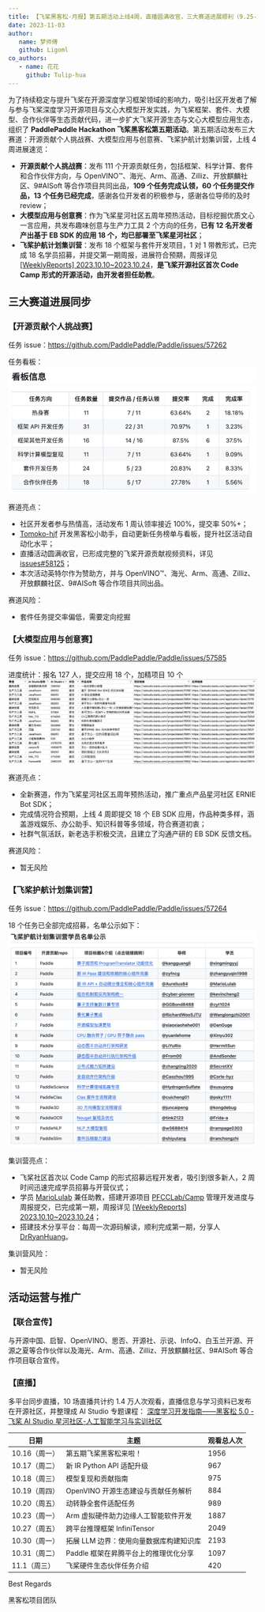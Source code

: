```yaml
---
title: 【飞桨黑客松-月报】第五期活动上线4周，直播圆满收官，三大赛道进展顺利（9.25-11.3）
date: 2023-11-03
author:
   name: 梦师傅
   github: Ligoml
co_authors:
   - name: 花花
     github: Tulip-hua
---
```


为了持续稳定与提升飞桨在开源深度学习框架领域的影响力，吸引社区开发者了解与参与飞桨深度学习开源项目与文心大模型开发实践，为飞桨框架、套件、大模型、合作伙伴等生态贡献代码，进一步扩大飞桨开源生态与文心大模型应用生态，组织了 **PaddlePaddle Hackathon 飞桨黑客松第五期活动**。第五期活动发布三大赛道：开源贡献个人挑战赛、大模型应用与创意赛、飞桨护航计划集训营，上线 4 周进展速览：

-  **开源贡献个人挑战赛**：发布 111 个开源贡献任务，包括框架、科学计算、套件和合作伙伴方向，与 OpenVINO™、海光、Arm、高通、Zilliz、开放麒麟社区、9#AISoft 等合作项目共同出品，**109 个任务完成认领，60 个任务提交作品，13 个任务已经完成**，感谢各位开发者的积极参与，感谢各位导师的及时 review；
-  **大模型应用与创意赛**：作为飞桨星河社区五周年预热活动，目标挖掘优质文心一言应用，共发布趣味创意与生产力工具 2 个方向的任务，**已有 12 名开发者产出基于 EB SDK 的应用 18 个，均已部署至飞桨星河社区**；
-  **飞桨护航计划集训营**：发布 18 个框架与套件开发项目，1 对 1 带教形式，已完成 18 名学员招募，并提交第一期周报，进展符合预期，周报详见 [[WeeklyReports] 2023.10.10~2023.10.24](https://github.com/PFCCLab/Camp/issues/34)，**是飞桨开源社区首次 Code Camp 形式的开源活动，由开发者担任助教**。

## 三大赛道进展同步

### 【开源贡献个人挑战赛】

任务 issue：https://github.com/PaddlePaddle/Paddle/issues/57262

任务看板：
![monthly-report-1](../images/hackathon-5th-monthly-report-1/monthly-report-1-1.png)

赛道亮点：

-  社区开发者参与热情高，活动发布 1 周认领率接近 100%，提交率 50%+；
-  [Tomoko-hjf](https://github.com/Tomoko-hjf) 开发黑客松小助手，自动更新任务榜单与看板，提升社区活动自动化水平；
-  直播活动圆满收官，已形成完整的飞桨开源贡献视频资料，详见 [issues#58125](https://github.com/PaddlePaddle/Paddle/issues/58125)；
-  本次活动英特尔作为赞助方，并与 OpenVINO™、海光、Arm、高通、Zilliz、开放麒麟社区、9#AISoft 等合作项目共同出品。

赛道风险：

-  套件任务提交率偏低，需要定向挖掘

### 【大模型应用与创意赛】

任务 issue：https://github.com/PaddlePaddle/Paddle/issues/57585

进度统计：报名 127 人，提交应用 18 个，加精项目 10 个
![monthly-report-2](../images/hackathon-5th-monthly-report-1/monthly-report-1-2.png)

赛道亮点：

-  全新赛道，作为飞桨星河社区五周年预热活动，推广重点产品星河社区 ERNIE Bot SDK；
-  完成情况符合预期，上线 4 周即提交 18 个 EB SDK 应用，作品种类多样，涵盖游戏娱乐、办公助手、知识科普等多领域，符合赛道初衷；
-  社群气氛活跃，新老选手积极交流，且建立了沟通产研的 EB SDK 反馈文档。

赛道风险：

-  暂无风险

### 【飞桨护航计划集训营】

任务 issue：https://github.com/PaddlePaddle/Paddle/issues/57264

18 个任务已全部完成招募，名单公示如下：
![monthly-report-3](../images/hackathon-5th-monthly-report-1/monthly-report-1-3.png)

集训营亮点：

-  飞桨社区首次以 Code Camp 的形式招募远程开发者，吸引到很多新人，2 周时间迅速完成学员招募与开营仪式；
-  学员 [MarioLulab](https://github.com/MarioLulab) 兼任助教，搭建开源项目 [PFCCLab/Camp](https://github.com/PFCCLab/Camp) 管理开发进度与周报提交，已完成第一期，周报详见 [[WeeklyReports] 2023.10.10~2023.10.24](https://github.com/PFCCLab/Camp/issues/34)；
-  搭建技术分享平台：每周一次源码解读，顺利完成第一期，分享人 [DrRyanHuang](https://github.com/DrRyanHuang)。

集训营风险：

-  暂无风险

## 活动运营与推广

### 【联合宣传】

与开源中国、启智、OpenVINO、思否、开源社、示说、InfoQ、白玉兰开源、开源之夏等合作伙伴以及海光、Arm、高通、Zilliz、开放麒麟社区、9#AISoft 等合作项目联合宣传。

### 【直播】

多平台同步直播，10 场直播共计约 1.4 万人次观看，直播信息与学习资料已发布在开源社区，并整理成 AI Studio 专题课程： [深度学习开发指南——黑客松 5.0 - 飞桨 AI Studio 星河社区-人工智能学习与实训社区](https://aistudio.baidu.com/course/introduce/30009)

| **日期**      | **主题**                                | **观看总人次** |
| ------------- | --------------------------------------- | -------------- |
| 10.16（周一） | 第五期飞桨黑客松来啦！                  | 1956           |
| 10.17（周二） | 新 IR Python API 适配升级               | 967            |
| 10.18（周三） | 模型复现和贡献指南                      | 975            |
| 10.19（周四） | OpenVINO 开源生态建设与贡献任务解析     | 884            |
| 10.20（周五） | 动转静全套件适配任务                    | 989            |
| 10.23（周一） | Arm 虚拟硬件助力边缘人工智能软件开发    | 1887           |
| 10.27（周五） | 跨平台推理框架 InfiniTensor             | 2049           |
| 10.30（周一） | 拓展 LLM 边界：使用向量数据库构建知识库 | 2193           |
| 10.31（周二） | Paddle 框架在昇腾平台上的推理优化分享   | 1097           |
| 11.1（周三）  | 飞桨硬件生态伙伴任务介绍                | 420            |

Best Regards

黑客松项目团队
